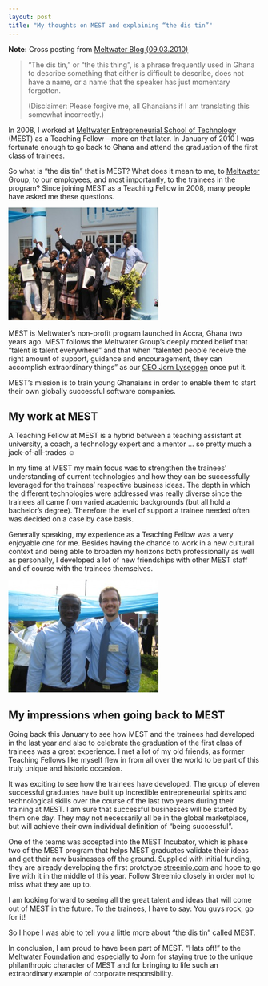 ```yaml
---
layout: post
title: "My thoughts on MEST and explaining “the dis tin”"
---
```


**Note:** Cross posting from [Meltwater Blog (09.03.2010)](http://www.meltwaterblog.com/my-thoughts-on-mest-and-explaining-%E2%80%9Cthe-dis-tin%E2%80%9D)  

> “The dis tin,” or “the this thing”, is a phrase frequently used in Ghana to describe something that either is difficult to describe, does not have a name, or a name that the speaker has just momentary forgotten. 
> 
> (Disclaimer: Please forgive me, all Ghanaians if I am translating this somewhat incorrectly.)

In 2008, I worked at [Meltwater Entrepreneurial School of Technology](http://meltwater.org) (MEST) as a Teaching Fellow – more on that later. In January of 2010 I was fortunate enough to go back to Ghana and attend the graduation of the first class of trainees.

So what is “the dis tin” that is MEST? What does it mean to me, to [Meltwater Group](http://meltwater.com), to our employees, and most importantly, to the trainees in the program? Since joining MEST as a Teaching Fellow in 2008, many people have asked me these questions.

![MEST Graduates 2009](/images/mest_graduates1-300x225.jpg)

MEST is Meltwater’s non-profit program launched in Accra, Ghana two years ago. MEST follows the Meltwater Group’s deeply rooted belief that “talent is talent everywhere” and that when “talented people receive the right amount of support, guidance and encouragement, they can accomplish extraordinary things” as our [CEO Jorn Lyseggen](http://www.meltwater.com/about/management) once put it.

MEST’s mission is to train young Ghanaians in order to enable them to start their own globally successful software companies.

## My work at MEST

A Teaching Fellow at MEST is a hybrid between a teaching assistant at university, a coach, a technology expert and a mentor … so pretty much a jack-of-all-trades ☺

In my time at MEST my main focus was to strengthen the trainees’ understanding of current technologies and how they can be successfully leveraged for the trainees’ respective business ideas. The depth in which the different technologies were addressed was really diverse since the trainees all came from varied academic backgrounds (but all hold a bachelor’s degree). Therefore the level of support a trainee needed often was decided on a case by case basis.

Generally speaking, my experience as a Teaching Fellow was a very enjoyable one for me. Besides having the chance to work in a new cultural context and being able to broaden my horizons both professionally as well as personally, I developed a lot of new friendships with other MEST staff and of course with the trainees themselves.

![Samuel and Sebastian](/images/mest_samuel-and-sebastian-300x225.jpg "Samuel (EIT and Founder of Streemio) and me")

## My impressions when going back to MEST

Going back this January to see how MEST and the trainees had developed in the last year and also to celebrate the graduation of the first class of trainees was a great experience. I met a lot of my old friends, as former Teaching Fellows like myself flew in from all over the world to be part of this truly unique and historic occasion.

It was exciting to see how the trainees have developed. The group of eleven successful graduates have built up incredible entrepreneurial spirits and technological skills over the course of the last two years during their training at MEST. I am sure that successful businesses will be started by them one day. They may not necessarily all be in the global marketplace, but will achieve their own individual definition of “being successful”.

One of the teams was accepted into the MEST Incubator, which is phase two of the MEST program that helps MEST graduates validate their ideas and get their new businesses off the ground. Supplied with initial funding, they are already developing the first prototype [streemio.com](http://www.streemio.com/) and hope to go live with it in the middle of this year. Follow Streemio closely in order not to miss what they are up to.

I am looking forward to seeing all the great talent and ideas that will come out of MEST in the future. To the trainees, I have to say: You guys rock, go for it!

So I hope I was able to tell you a little more about “the dis tin” called MEST.

In conclusion, I am proud to have been part of MEST. “Hats off!” to the [Meltwater Foundation](http://meltwater.org) and especially to [Jorn](https://twitter.com/#!/jorn_lyseggen) for staying true to the unique philanthropic character of MEST and for bringing to life such an extraordinary example of corporate responsibility.